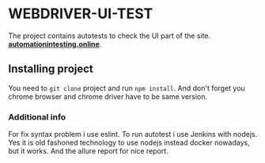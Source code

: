 # WEBDRIVER-UI-TEST
The project contains autotests to check the UI part of the site. **[automationintesting.online](https://automationintesting.online/#/ "automationintesting.online")**.

## Installing project
You need to `git clone` project and run `npm install`.
And don't forget you chrome browser and chrome driver have to be same version.

### Additional info
 For fix syntax problem i use eslint.
To run autotest i use Jenkins with nodejs. Yes it is old fashoned technology to use nodejs instead docker nowadays, but it works.
 And the allure report for nice report.

